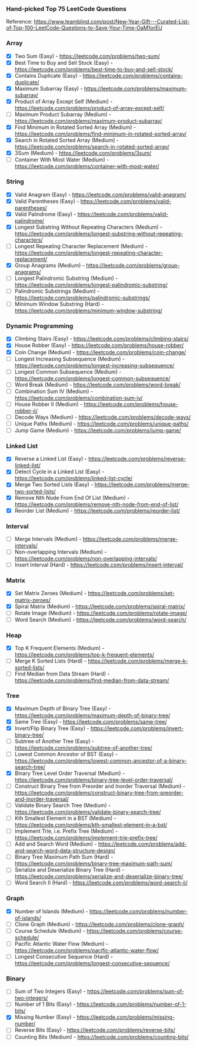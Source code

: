 ### Hand-picked Top 75 LeetCode Questions

Reference:
https://www.teamblind.com/post/New-Year-Gift---Curated-List-of-Top-100-LeetCode-Questions-to-Save-Your-Time-OaM1orEU

### Array

- [x] Two Sum (Easy) - https://leetcode.com/problems/two-sum/
- [x] Best Time to Buy and Sell Stock (Easy) -
      https://leetcode.com/problems/best-time-to-buy-and-sell-stock/
- [x] Contains Duplicate (Easy) - https://leetcode.com/problems/contains-duplicate/
- [x] Maximum Subarray (Easy) - https://leetcode.com/problems/maximum-subarray/
- [x] Product of Array Except Self (Medium) -
      https://leetcode.com/problems/product-of-array-except-self/
- [ ] Maximum Product Subarray (Medium) - https://leetcode.com/problems/maximum-product-subarray/
- [x] Find Minimum in Rotated Sorted Array (Medium) -
      https://leetcode.com/problems/find-minimum-in-rotated-sorted-array/
- [x] Search in Rotated Sorted Array (Medium) -
      https://leetcode.com/problems/search-in-rotated-sorted-array/
- [x] 3Sum (Medium) - https://leetcode.com/problems/3sum/
- [ ] Container With Most Water (Medium) - https://leetcode.com/problems/container-with-most-water/

### String

- [x] Valid Anagram (Easy) - https://leetcode.com/problems/valid-anagram/
- [x] Valid Parentheses (Easy) - https://leetcode.com/problems/valid-parentheses/
- [x] Valid Palindrome (Easy) - https://leetcode.com/problems/valid-palindrome/
- [x] Longest Substring Without Repeating Characters (Medium) -
      https://leetcode.com/problems/longest-substring-without-repeating-characters/
- [ ] Longest Repeating Character Replacement (Medium) -
      https://leetcode.com/problems/longest-repeating-character-replacement/
- [x] Group Anagrams (Medium) - https://leetcode.com/problems/group-anagrams/
- [ ] Longest Palindromic Substring (Medium) -
      https://leetcode.com/problems/longest-palindromic-substring/
- [ ] Palindromic Substrings (Medium) - https://leetcode.com/problems/palindromic-substrings/
- [ ] Minimum Window Substring (Hard) - https://leetcode.com/problems/minimum-window-substring/

### Dynamic Programming

- [x] Climbing Stairs (Easy) - https://leetcode.com/problems/climbing-stairs/
- [x] House Robber (Easy) - https://leetcode.com/problems/house-robber/
- [x] Coin Change (Medium) - https://leetcode.com/problems/coin-change/
- [ ] Longest Increasing Subsequence (Medium) -
      https://leetcode.com/problems/longest-increasing-subsequence/
- [ ] Longest Common Subsequence (Medium) -
      https://leetcode.com/problems/longest-common-subsequence/
- [ ] Word Break (Medium) - https://leetcode.com/problems/word-break/
- [ ] Combination Sum IV (Medium) - https://leetcode.com/problems/combination-sum-iv/
- [ ] House Robber II (Medium) - https://leetcode.com/problems/house-robber-ii/
- [ ] Decode Ways (Medium) - https://leetcode.com/problems/decode-ways/
- [ ] Unique Paths (Medium) - https://leetcode.com/problems/unique-paths/
- [ ] Jump Game (Medium) - https://leetcode.com/problems/jump-game/

### Linked List

- [x] Reverse a Linked List (Easy) - https://leetcode.com/problems/reverse-linked-list/
- [x] Detect Cycle in a Linked List (Easy) - https://leetcode.com/problems/linked-list-cycle/
- [x] Merge Two Sorted Lists (Easy) - https://leetcode.com/problems/merge-two-sorted-lists/
- [x] Remove Nth Node From End Of List (Medium) -
      https://leetcode.com/problems/remove-nth-node-from-end-of-list/
- [x] Reorder List (Medium) - https://leetcode.com/problems/reorder-list/

### Interval

- [ ] Merge Intervals (Medium) - https://leetcode.com/problems/merge-intervals/
- [ ] Non-overlapping Intervals (Medium) - https://leetcode.com/problems/non-overlapping-intervals/
- [ ] Insert Interval (Hard) - https://leetcode.com/problems/insert-interval/

### Matrix

- [x] Set Matrix Zeroes (Medium) - https://leetcode.com/problems/set-matrix-zeroes/
- [x] Spiral Matrix (Medium) - https://leetcode.com/problems/spiral-matrix/
- [ ] Rotate Image (Medium) - https://leetcode.com/problems/rotate-image/
- [ ] Word Search (Medium) - https://leetcode.com/problems/word-search/

### Heap

- [x] Top K Frequent Elements (Medium) - https://leetcode.com/problems/top-k-frequent-elements/
- [ ] Merge K Sorted Lists (Hard) - https://leetcode.com/problems/merge-k-sorted-lists/
- [ ] Find Median from Data Stream (Hard) -
      https://leetcode.com/problems/find-median-from-data-stream/

### Tree

- [x] Maximum Depth of Binary Tree (Easy) -
      https://leetcode.com/problems/maximum-depth-of-binary-tree/
- [x] Same Tree (Easy) - https://leetcode.com/problems/same-tree/
- [x] Invert/Flip Binary Tree (Easy) - https://leetcode.com/problems/invert-binary-tree/
- [ ] Subtree of Another Tree (Easy) - https://leetcode.com/problems/subtree-of-another-tree/
- [ ] Lowest Common Ancestor of BST (Easy) -
      https://leetcode.com/problems/lowest-common-ancestor-of-a-binary-search-tree/
- [x] Binary Tree Level Order Traversal (Medium) -
      https://leetcode.com/problems/binary-tree-level-order-traversal/
- [ ] Construct Binary Tree from Preorder and Inorder Traversal (Medium) -
      https://leetcode.com/problems/construct-binary-tree-from-preorder-and-inorder-traversal/
- [ ] Validate Binary Search Tree (Medium) -
      https://leetcode.com/problems/validate-binary-search-tree/
- [ ] Kth Smallest Element in a BST (Medium) -
      https://leetcode.com/problems/kth-smallest-element-in-a-bst/
- [ ] Implement Trie, i.e. Prefix Tree (Medium) -
      https://leetcode.com/problems/implement-trie-prefix-tree/
- [ ] Add and Search Word (Medium) -
      https://leetcode.com/problems/add-and-search-word-data-structure-design/
- [ ] Binary Tree Maximum Path Sum (Hard) -
      https://leetcode.com/problems/binary-tree-maximum-path-sum/
- [ ] Serialize and Deserialize Binary Tree (Hard) -
      https://leetcode.com/problems/serialize-and-deserialize-binary-tree/
- [ ] Word Search II (Hard) - https://leetcode.com/problems/word-search-ii/

### Graph

- [x] Number of Islands (Medium) - https://leetcode.com/problems/number-of-islands/
- [ ] Clone Graph (Medium) - https://leetcode.com/problems/clone-graph/
- [ ] Course Schedule (Medium) - https://leetcode.com/problems/course-schedule/
- [ ] Pacific Atlantic Water Flow (Medium) -
      https://leetcode.com/problems/pacific-atlantic-water-flow/
- [ ] Longest Consecutive Sequence (Hard) -
      https://leetcode.com/problems/longest-consecutive-sequence/

### Binary

- [ ] Sum of Two Integers (Easy) - https://leetcode.com/problems/sum-of-two-integers/
- [ ] Number of 1 Bits (Easy) - https://leetcode.com/problems/number-of-1-bits/
- [x] Missing Number (Easy) - https://leetcode.com/problems/missing-number/
- [ ] Reverse Bits (Easy) - https://leetcode.com/problems/reverse-bits/
- [ ] Counting Bits (Medium) - https://leetcode.com/problems/counting-bits/
